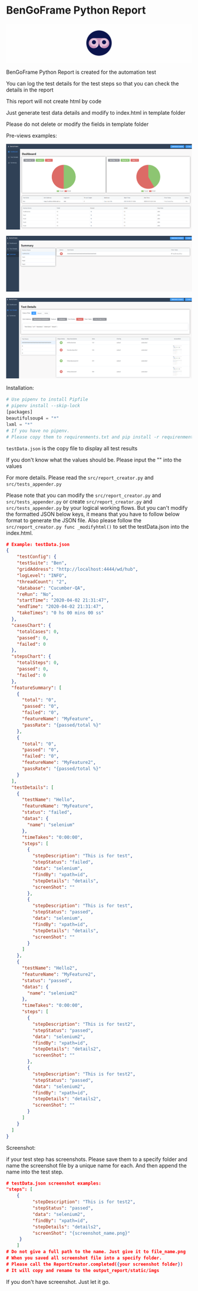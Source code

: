# BenGoFrame Python Report

![](imgs/image.jpg)

BenGoFrame Python Report is created for the automation test

You can log the test details for the test steps so that you can check the details in the report

This report will not create html by code

Just generate test data details and modify to index.html in template folder 

Please do not delete or modify the fields in template folder

Pre-views examples:

![](imgs/dashboard.PNG)

![](imgs/Summary.PNG)

![](imgs/TestDetails.PNG)

Installation: 

```python
# Use pipenv to install Pipfile
# pipenv install --skip-lock
[packages]
beautifulsoup4 = "*"
lxml = "*"
# If you have no pipenv. 
# Please copy them to requirenments.txt and pip install -r requirenments.txt
```

`testData.json` is the copy file to display all test results

If you don't know what the values should be. Please input the "" into the values 

For more details. Please read the `src/report_creator.py` and `src/tests_appender.py`

Please note that you can modify the `src/report_creator.py` and `src/tests_appender.py` or create `src/report_creator.py` and `src/tests_appender.py` by your logical working flows. But you can't modify the formatted JSON below keys, it means that you have to follow below format to generate the JSON file. Also please follow the `src/report_creator.py func _modifyhtml()` to set the testData.json into the index.html.

```json
# Example: testData.json 
{
	"testConfig": {
    "testSuite": "Ben",
    "gridAddress": "http://localhost:4444/wd/hub",
    "logLevel": "INFO",
    "threadCount": "2",
    "database": "Cucumber-QA",
    "reRun": "No",
    "startTime": "2020-04-02 21:31:47",
    "endTime": "2020-04-02 21:31:47",
    "takeTimes": "0 hs 00 mins 00 ss"
  },
  "casesChart": {
    "totalCases": 0,
    "passed": 0,
    "failed": 0
  },
  "stepsChart": {
    "totalSteps": 0,
    "passed": 0,
    "failed": 0
  },
  "featureSummary": [
    {
      "total": "0",
      "passed": "0",
      "failed": "0",
      "featureName": "MyFeature",
      "passRate": "{passed/total %}"
    },
    {
      "total": "0",
      "passed": "0",
      "failed": "0",
      "featureName": "MyFeature2",
      "passRate": "{passed/total %}"
    }
  ],
  "testDetails": [
    {
      "testName": "Hello",
      "featureName": "MyFeature",
      "status": "failed",
      "datas": {
        "name": "selenium"
      },
      "timeTakes": "0:00:00",
      "steps": [
        {
          "stepDescription": "This is for test",
          "stepStatus": "failed",
          "data": "selenium",
          "findBy": "xpath=id",
          "stepDetails": "details",
          "screenShot": ""
        },
        {
          "stepDescription": "This is for test",
          "stepStatus": "passed",
          "data": "selenium",
          "findBy": "xpath=id",
          "stepDetails": "details",
          "screenShot": ""
        }
      ]
    },
    {
      "testName": "Hello2",
      "featureName": "MyFeature2",
      "status": "passed",
      "datas": {
        "name": "selenium2"
      },
      "timeTakes": "0:00:00",
      "steps": [
        {
          "stepDescription": "This is for test2",
          "stepStatus": "passed",
          "data": "selenium2",
          "findBy": "xpath=id",
          "stepDetails": "details2",
          "screenShot": ""
        },
        {
          "stepDescription": "This is for test2",
          "stepStatus": "passed",
          "data": "selenium2",
          "findBy": "xpath=id",
          "stepDetails": "details2",
          "screenShot": ""
        }
      ]
    }
  ]
}
```

Screenshot:

if your test step has screenshots. Please save them to a specify folder and name the screenshot file by a unique name for each. And then append the name into the test step.

```json
# testData.json screenshot examples:
"steps": [
    {
          "stepDescription": "This is for test2",
          "stepStatus": "passed",
          "data": "selenium2",
          "findBy": "xpath=id",
          "stepDetails": "details2",
          "screenShot": "{screenshot_name.png}"
     }
	]
# Do not give a full path to the name. Just give it to file_name.png
# When you saved all screenshot file into a specify folder. 
# Please call the ReportCreator.completed({your screenshot folder})
# It will copy and rename to the output_report/static/imgs
```

If you don't have screenshot.  Just let it go.

